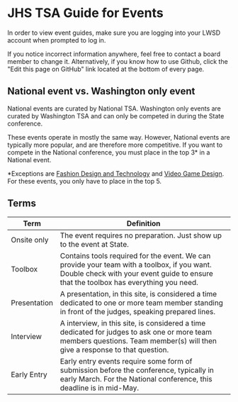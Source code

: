 # JHS TSA Guide for Events

In order to view event guides, make sure you are logging into your LWSD account when prompted to log in.

If you notice incorrect information anywhere, feel free to contact a board member to change it. Alternatively, if you know how to use Github, click the "Edit this page on GitHub" link located at the bottom of every page.

## National event vs. Washington only event

National events are curated by National TSA. Washington only events are curated by Washington TSA and can only be competed in during the State conference.

These events operate in mostly the same way. However, National events are typically more popular, and are therefore more competitive. If you want to compete in the National conference, you must place in the top 3\* in a National event.

\*Exceptions are [Fashion Design and Technology](./events/Fashion-Design-and+Technology.md) and [Video Game Design](./events/Video-Game-Design.md). For these events, you only have to place in the top 5.

## Terms

| Term         | Definition                                                                                                                                                                          |
| ------------ | ----------------------------------------------------------------------------------------------------------------------------------------------------------------------------------- |
| Onsite only  | The event requires no preparation. Just show up to the event at State.                                                                                                              |
| Toolbox      | Contains tools required for the event. We can provide your team with a toolbox, if you want. Double check with your event guide to ensure that the toolbox has everything you need. |
| Presentation | A presentation, in this site, is considered a time dedicated to one or more team member standing in front of the judges, speaking prepared lines.                                   |
| Interview    | A interview, in this site, is considered a time dedicated for judges to ask one or more team members questions. Team member(s) will then give a response to that question.          |
| Early Entry  | Early entry events require some form of submission before the conference, typically in early March. For the National conference, this deadline is in mid-May.                       |
